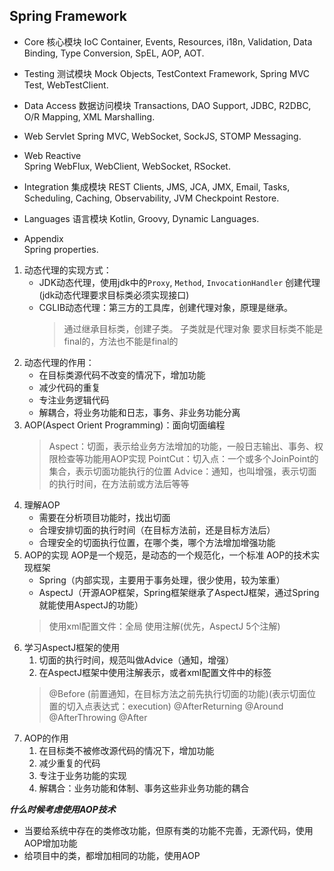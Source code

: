 ## Spring Framework

- Core 核心模块
IoC Container, Events, Resources, i18n, Validation, Data Binding, Type Conversion, SpEL, AOP, AOT.

- Testing 测试模块
Mock Objects, TestContext Framework, Spring MVC Test, WebTestClient.

- Data Access 数据访问模块
Transactions, DAO Support, JDBC, R2DBC, O/R Mapping, XML Marshalling.

- Web Servlet 
Spring MVC, WebSocket, SockJS, STOMP Messaging.

- Web Reactive	
Spring WebFlux, WebClient, WebSocket, RSocket.

- Integration 集成模块
REST Clients, JMS, JCA, JMX, Email, Tasks, Scheduling, Caching, Observability, JVM Checkpoint Restore.

- Languages 语言模块
Kotlin, Groovy, Dynamic Languages.

- Appendix	
Spring properties.

1. 动态代理的实现方式：
   - JDK动态代理，使用jdk中的`Proxy`, `Method`, `InvocationHandler` 创建代理(jdk动态代理要求目标类必须实现接口)
   - CGLIB动态代理：第三方的工具库，创建代理对象，原理是继承。
      > 通过继承目标类，创建子类。
      > 子类就是代理对象
      > 要求目标类不能是final的，方法也不能是final的
2. 动态代理的作用：
   - 在目标类源代码不改变的情况下，增加功能
   - 减少代码的重复
   - 专注业务逻辑代码
   - 解耦合，将业务功能和日志，事务、非业务功能分离
3. AOP(Aspect Orient Programming)：面向切面编程
   > Aspect：切面，表示给业务方法增加的功能，一般日志输出、事务、权限检查等功能用AOP实现
   > PointCut：切入点：一个或多个JoinPoint的集合，表示切面功能执行的位置
   > Advice：通知，也叫增强，表示切面的执行时间，在方法前或方法后等等
4. 理解AOP
   - 需要在分析项目功能时，找出切面
   - 合理安排切面的执行时间（在目标方法前，还是目标方法后）
   - 合理安全的切面执行位置，在哪个类，哪个方法增加增强功能
5. AOP的实现
   AOP是一个规范，是动态的一个规范化，一个标准
   AOP的技术实现框架
   - Spring（内部实现，主要用于事务处理，很少使用，较为笨重）
   - AspectJ（开源AOP框架，Spring框架继承了AspectJ框架，通过Spring就能使用AspectJ的功能）
   > 使用xml配置文件：全局
   > 使用注解(优先，AspectJ 5个注解)
6. 学习AspectJ框架的使用
   1. 切面的执行时间，规范叫做Advice（通知，增强）
   2. 在AspectJ框架中使用注解表示，或者xml配置文件中的标签
   > @Before (前置通知，在目标方法之前先执行切面的功能)(表示切面位置的切入点表达式：execution)
   > @AfterReturning
   > @Around
   > @AfterThrowing
   > @After
7. AOP的作用
   1. 在目标类不被修改源代码的情况下，增加功能
   2. 减少重复的代码
   3. 专注于业务功能的实现
   4. 解耦合：业务功能和体制、事务这些非业务功能的耦合

***什么时候考虑使用AOP技术***
- 当要给系统中存在的类修改功能，但原有类的功能不完善，无源代码，使用AOP增加功能
- 给项目中的类，都增加相同的功能，使用AOP
